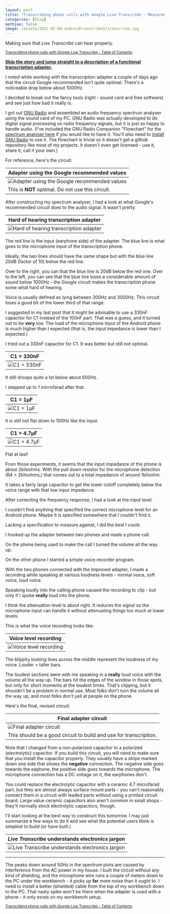 ```yaml
---
layout: post
title: "Transcribing phone calls with Google Live Transcribe - Measurements and optimization"
categories: [blog]
mathjax: false
image: /assets/2021-05-04-androidtranscribe3/transcribe.jpg
---
```

Making sure that *Live Transcribe* can hear properly.

<sub>[Transcribing phone calls with Google Live Transcribe - Table of Contents](androidtranscribe-toc)</sub>

**[Skip the story and jump straight to a description of a functional transcription adapter.](https://josepheoff.github.io/posts/androidtranscribe4)**

I noted while working with the transcription adapter a couple of days ago that the circuit Google recommended isn't quite optimal.  There's a noticeable drop below about 1000Hz.

I decided to break out the fancy tools (right - sound card and free software) and see just how bad it really is.

I got out [GNU Radio](https://www.gnuradio.org/) and assembled an audio frequency spectrum analyser using the sound card of my PC.  GNU Radio was actually developed to do digital signal processing on radio frequency signals, but it is just as happy to handle audio. (I've included the GNU Radio Companion "Flowchart" for the [spectrum analyser here](/assets/2021-05-04-androidtranscribe3/Spectrumanalyser.grc) if you would like to have it. You'll also need to [install GNU Radio](https://wiki.gnuradio.org/index.php/InstallingGR) to use it.  The flowchart is trivial so it doesn't get a github repository like most of my projects.  It doesn't even get licensed - use it, share it, call it your own.)

For reference, here's the circuit:

|Adapter using the Google recommended values|
|-------------------------------------------|
|![Adapter using the Google recommended values](/assets/2021-05-04-androidtranscribe3/attenuator_not_optimal.png)|
|This is **NOT** optimal.  Do not use this circuit.|

After constructing my spectrum analyser, I had a look at what Google's recommended circuit does to the audio signal.  It wasn't pretty.

|Hard of hearing transcription adapter|
|-------------------------------------|
|![Hard of hearing transcription adapter](/assets/2021-05-04-androidtranscribe3/Google.png)|

The red line is the input (earphone side) of the adapter.  The blue line is what goes to the microphone input of the transcription phone.

Ideally, the two lines should have the same shape but with the blue line 20dB (factor of 10) below the red line.

Over to the right, you can that the blue line is 20dB below the red one.  Over to the left, you can see that the blue line loses a considerable amount of sound below 1000Hz - the Google circuit makes the transcription phone some what hard of hearing.

Voice is usually defined as lying between 300Hz and 3000Hz.  This circuit loses a good bit of the lower third of that range.

I suggested in my last post that it might be advisable to use a 330nF capacitor for C1 instead of the 100nF part.  That was a guess, and it turned out to be **very** low.  The load of the microphone input of the Android phone is much higher than I expected (that is, the input impedance is lower than I expected.)

I tried out a 330nF capacitor for C1.  It was better but still not optimal.

|C1 = 330nF|
|----------|
|![C1 = 330nF](/assets/2021-05-04-androidtranscribe3/330nF.png)|

It still droops quite a lot below about 600Hz.

I stepped up to 1 microfarad after that.

|C1 = 1µF|
|----------|
|![C1 = 1µF](/assets/2021-05-04-androidtranscribe3/1microfarad.png)|

It is still not flat down to 100Hz like the input.

|C1 = 4.7µF|
|----------|
|![C1 = 4.7µF](/assets/2021-05-04-androidtranscribe3/4.7microfarad.png)|

Flat at last!

From those experiments, it seems that the input impedance of the phone is about 2kiloohms.  With the pull down resistor for the microphone detection (R4 = 2kiloohms,) that comes out to a total impedance of around 1kiloohm.

It takes a fairly large capacitor to get the lower cutoff completely below the voice range with that low input impedance.

After correcting the frequency response, I had a look at the input level.

I couldn't find anything that specified the correct microphone level for an Android phone.  Maybe it is specified somewhere that I couldn't find it.

Lacking a specification to measure against, I did the best I could.

I hooked up the adapter between two phones and made a phone call.

On the phone being used to make the call I turned the volume all the way up.

On the other phone I started a simple voice recorder program.

With the two phones connected with the improved adapter, I made a recording while speaking at various loudness levels - normal voice, soft voice, loud voice.

Speaking loudly into the calling phone caused the recording to clip - but only if I spoke **really** loud into the phone.

I think the attenuation level is about right.  It reduces the signal so the microphone input can handle it without attenuating things too much at lower levels.

This is what the voice recording looks like:

|Voice level recording|
|---------------------|
|![Voice level recording](/assets/2021-05-04-androidtranscribe3/level.png)|

The blippity looking lines across the middle represent the loudness of my voice. Louder = taller bars.

The loudest sections were with me speaking in a **really** loud voice with the volume all the way up.  The bars hit the edges of the window in those spots, but only for short moments at the loudest times.  That's clipping, but it shouldn't be a problem in normal use.  Most folks don't turn the volume all the way up, and most folks don't yell at people on the phone.

Here's the final, revised circuit:

|Final adapter circuit|
|---------------------|
|![Final adapter circuit](/assets/2021-05-04-androidtranscribe3/revisedcircuit.png)|
|This should be a good circuit to build and use for transcription.|

Note that I changed from a non-polarized capacitor to a polarized (electrolytic) capacitor.  If you build this circuit, you will need to make sure that you install the capacitor properly.  They usually have a stripe marked down one side that shows the **negative** connection.  The negative side goes towards the eaphone, the positive side goes towards the microphone.  The microphone connection has a DC voltage on it, the earphones don't.

You could replace the electrolytic capacitor with a ceramic 4.7 microfarad part, but they are almost always surface mount parts - you can't reasonably connect them in a circuit with leaded parts without using a printed circuit board.  Large value ceramic capacitors also aren't common in small shops - they'll normally stock electrolytic capacitors, though.

I'll start looking at the best way to construct this tomorrow.  I may just summarize a few ways to do it and see what the potential users think is simplest to build (or have built.)

|*Live Transcribe* understands electronics jargon|
|------------------------------------------------|
|![Live Transcribe understands electronics jargon](/assets/2021-05-04-androidtranscribe3/transcribe.jpg)|

-------

The peaks down around 50Hz in the spectrum plots are caused by interference from the AC power in my house.  I built the circuit without any kind of shielding, and the microphone wire runs a couple of meters down to the PC under the workbench - it picks up **far** more noise than it ought to.  I need to install a better (shielded) cable from the top of my workbench down to the PC.  That nasty spike won't be there when the adapter is used with a phone - it only exists on my workbench setup.


<sub>[Transcribing phone calls with Google Live Transcribe - Table of Contents](androidtranscribe-toc)</sub>
